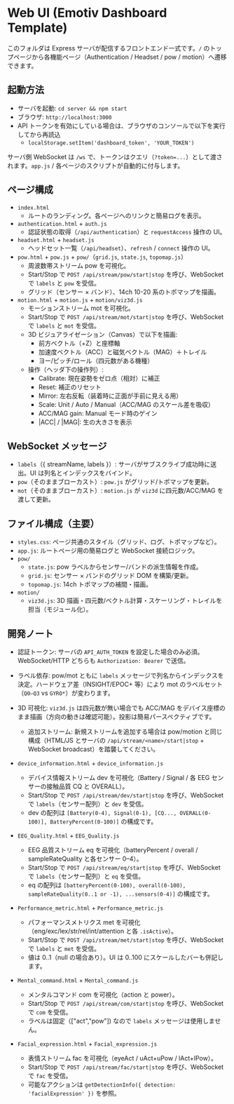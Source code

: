 # Web UI (Emotiv Dashboard Template)

このフォルダは Express サーバが配信するフロントエンド一式です。`/` のトップページから各機能ページ（Authentication / Headset / pow / motion）へ遷移できます。

## 起動方法

- サーバを起動: `cd server && npm start`
- ブラウザ: `http://localhost:3000`
- API トークンを有効にしている場合は、ブラウザのコンソールで以下を実行してから再読込
  - `localStorage.setItem('dashboard_token', 'YOUR_TOKEN')`

サーバ側 WebSocket は `/ws` で、トークンはクエリ（`?token=...`）として渡されます。`app.js` / 各ページのスクリプトが自動的に付与します。

## ページ構成

- `index.html`
  - ルートのランディング。各ページへのリンクと簡易ログを表示。
- `authentication.html` + `auth.js`
  - 認証状態の取得（`/api/authentication`）と `requestAccess` 操作の UI。
- `headset.html` + `headset.js`
  - ヘッドセット一覧（`/api/headset`）、`refresh` / `connect` 操作の UI。
- `pow.html` + `pow.js` + `pow/`（`grid.js`, `state.js`, `topomap.js`）
  - 周波数帯ストリーム pow を可視化。
  - Start/Stop で `POST /api/stream/pow/start|stop` を呼び、WebSocket で `labels` と `pow` を受信。
  - グリッド（センサー × バンド）、14ch 10-20 系のトポマップを描画。
- `motion.html` + `motion.js` + `motion/viz3d.js`
  - モーションストリーム mot を可視化。
  - Start/Stop で `POST /api/stream/mot/start|stop` を呼び、WebSocket で `labels` と `mot` を受信。
  - 3D ビジュアライゼーション（Canvas）で以下を描画:
    - 前方ベクトル（+Z）と座標軸
    - 加速度ベクトル（ACC）と磁気ベクトル（MAG）＋トレイル
    - ヨー/ピッチ/ロール（四元数がある機種）
  - 操作（ヘッダ下の操作列）:
    - Calibrate: 現在姿勢をゼロ点（相対）に補正
    - Reset: 補正のリセット
    - Mirror: 左右反転（装着時に正面が手前に見える用）
    - Scale: Unit / Auto / Manual（ACC/MAG のスケール差を吸収）
    - ACC/MAG gain: Manual モード時のゲイン
    - |ACC| / |MAG|: 生の大きさを表示

## WebSocket メッセージ

- `labels`（{ streamName, labels }）: サーバがサブスクライブ成功時に送出。UI は列名とインデックスをバインド。
- `pow`（そのままブローカスト）: `pow.js` がグリッド/トポマップを更新。
- `mot`（そのままブローカスト）: `motion.js` が `viz3d` に四元数/ACC/MAG を渡して更新。

## ファイル構成（主要）

- `styles.css`: ページ共通のスタイル（グリッド、ログ、トポマップなど）。
- `app.js`: ルートページ用の簡易ログと WebSocket 接続ロジック。
- `pow/`
  - `state.js`: pow ラベルからセンサー/バンドの派生情報を作成。
  - `grid.js`: センサー × バンドのグリッド DOM を構築/更新。
  - `topomap.js`: 14ch トポマップの補間・描画。
- `motion/`
  - `viz3d.js`: 3D 描画・四元数/ベクトル計算・スケーリング・トレイルを担当（モジュール化）。

## 開発ノート

- 認証トークン: サーバの `API_AUTH_TOKEN` を設定した場合のみ必須。WebSocket/HTTP どちらも `Authorization: Bearer` で送信。
- ラベル依存: pow/mot ともに `labels` メッセージで列名からインデックスを決定。ハードウェア差（INSIGHT/EPOC+ 等）により mot のラベルセット（`Q0–Q3` vs `GYRO*`）が変わります。
- 3D 可視化: `viz3d.js` は四元数が無い場合でも ACC/MAG をデバイス座標のまま描画（方向の動きは確認可能）。投影は簡易パースペクティブです。
  - 追加ストリーム: 新規ストリームを追加する場合は pow/motion と同じ構成（HTML/JS とサーバの `/api/stream/<name>/start|stop` + WebSocket broadcast）を踏襲してください。

- `device_information.html` + `device_information.js`
  - デバイス情報ストリーム dev を可視化（Battery / Signal / 各 EEG センサーの接触品質 CQ と OVERALL）。
  - Start/Stop で `POST /api/stream/dev/start|stop` を呼び、WebSocket で `labels`（センサー配列）と `dev` を受信。
  - dev の配列は `[Battery(0-4), Signal(0-1), [CQ..., OVERALL(0-100)], BatteryPercent(0-100)]` の構成です。

- `EEG_Quality.html` + `EEG_Quality.js`
  - EEG 品質ストリーム eq を可視化（batteryPercent / overall / sampleRateQuality と各センサー 0–4）。
  - Start/Stop で `POST /api/stream/eq/start|stop` を呼び、WebSocket で `labels`（センサー配列）と `eq` を受信。
  - eq の配列は `[batteryPercent(0-100), overall(0-100), sampleRateQuality(0..1 or -1), ...sensors(0-4)]` の構成です。

- `Performance_metric.html` + `Performance_metric.js`
  - パフォーマンスメトリクス met を可視化（eng/exc/lex/str/rel/int/attention と各 `.isActive`）。
  - Start/Stop で `POST /api/stream/met/start|stop` を呼び、WebSocket で `labels` と `met` を受信。
  - 値は 0..1（null の場合あり）。UI は 0..100 にスケールしたバーも併記します。

- `Mental_command.html` + `Mental_command.js`
  - メンタルコマンド com を可視化（action と power）。
  - Start/Stop で `POST /api/stream/com/start|stop` を呼び、WebSocket で `com` を受信。
  - ラベルは固定（["act","pow"]) なので `labels` メッセージは使用しません。

- `Facial_expression.html` + `Facial_expression.js`
  - 表情ストリーム fac を可視化（eyeAct / uAct+uPow / lAct+lPow）。
  - Start/Stop で `POST /api/stream/fac/start|stop` を呼び、WebSocket で `fac` を受信。
  - 可能なアクションは `getDetectionInfo({ detection: 'facialExpression' })` を参照。

